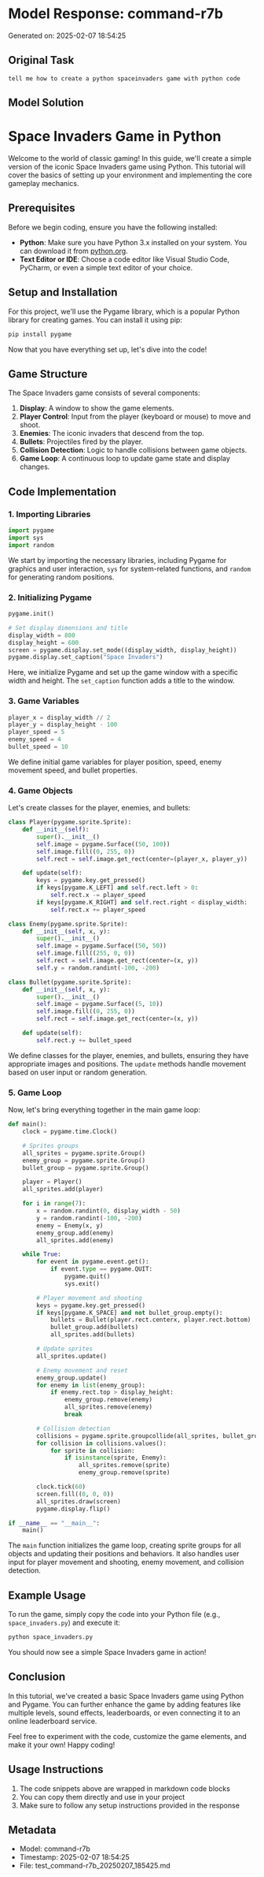# Model Response: command-r7b
Generated on: 2025-02-07 18:54:25

## Original Task
```
tell me how to create a python spaceinvaders game with python code 
```

## Model Solution
# Space Invaders Game in Python

Welcome to the world of classic gaming! In this guide, we'll create a simple version of the iconic Space Invaders game using Python. This tutorial will cover the basics of setting up your environment and implementing the core gameplay mechanics.

## Prerequisites

Before we begin coding, ensure you have the following installed:

- **Python**: Make sure you have Python 3.x installed on your system. You can download it from [python.org](https://www.python.org/downloads/).
- **Text Editor or IDE**: Choose a code editor like Visual Studio Code, PyCharm, or even a simple text editor of your choice.

## Setup and Installation

For this project, we'll use the Pygame library, which is a popular Python library for creating games. You can install it using pip:

```sh
pip install pygame
```

Now that you have everything set up, let's dive into the code!

## Game Structure

The Space Invaders game consists of several components:

1. **Display**: A window to show the game elements.
2. **Player Control**: Input from the player (keyboard or mouse) to move and shoot.
3. **Enemies**: The iconic invaders that descend from the top.
4. **Bullets**: Projectiles fired by the player.
5. **Collision Detection**: Logic to handle collisions between game objects.
6. **Game Loop**: A continuous loop to update game state and display changes.

## Code Implementation

### 1. Importing Libraries

```python
import pygame
import sys
import random
```

We start by importing the necessary libraries, including Pygame for graphics and user interaction, `sys` for system-related functions, and `random` for generating random positions.

### 2. Initializing Pygame

```python
pygame.init()

# Set display dimensions and title
display_width = 800
display_height = 600
screen = pygame.display.set_mode((display_width, display_height))
pygame.display.set_caption("Space Invaders")
```

Here, we initialize Pygame and set up the game window with a specific width and height. The `set_caption` function adds a title to the window.

### 3. Game Variables

```python
player_x = display_width // 2
player_y = display_height - 100
player_speed = 5
enemy_speed = 4
bullet_speed = 10
```

We define initial game variables for player position, speed, enemy movement speed, and bullet properties.

### 4. Game Objects

Let's create classes for the player, enemies, and bullets:

```python
class Player(pygame.sprite.Sprite):
    def __init__(self):
        super().__init__()
        self.image = pygame.Surface((50, 100))
        self.image.fill((0, 255, 0))
        self.rect = self.image.get_rect(center=(player_x, player_y))

    def update(self):
        keys = pygame.key.get_pressed()
        if keys[pygame.K_LEFT] and self.rect.left > 0:
            self.rect.x -= player_speed
        if keys[pygame.K_RIGHT] and self.rect.right < display_width:
            self.rect.x += player_speed

class Enemy(pygame.sprite.Sprite):
    def __init__(self, x, y):
        super().__init__()
        self.image = pygame.Surface((50, 50))
        self.image.fill((255, 0, 0))
        self.rect = self.image.get_rect(center=(x, y))
        self.y = random.randint(-100, -200)

class Bullet(pygame.sprite.Sprite):
    def __init__(self, x, y):
        super().__init__()
        self.image = pygame.Surface((5, 10))
        self.image.fill((0, 255, 0))
        self.rect = self.image.get_rect(center=(x, y))

    def update(self):
        self.rect.y += bullet_speed
```

We define classes for the player, enemies, and bullets, ensuring they have appropriate images and positions. The `update` methods handle movement based on user input or random generation.

### 5. Game Loop

Now, let's bring everything together in the main game loop:

```python
def main():
    clock = pygame.time.Clock()

    # Sprites groups
    all_sprites = pygame.sprite.Group()
    enemy_group = pygame.sprite.Group()
    bullet_group = pygame.sprite.Group()

    player = Player()
    all_sprites.add(player)

    for i in range(7):
        x = random.randint(0, display_width - 50)
        y = random.randint(-100, -200)
        enemy = Enemy(x, y)
        enemy_group.add(enemy)
        all_sprites.add(enemy)

    while True:
        for event in pygame.event.get():
            if event.type == pygame.QUIT:
                pygame.quit()
                sys.exit()

        # Player movement and shooting
        keys = pygame.key.get_pressed()
        if keys[pygame.K_SPACE] and not bullet_group.empty():
            bullets = Bullet(player.rect.centerx, player.rect.bottom)
            bullet_group.add(bullets)
            all_sprites.add(bullets)

        # Update sprites
        all_sprites.update()

        # Enemy movement and reset
        enemy_group.update()
        for enemy in list(enemy_group):
            if enemy.rect.top > display_height:
                enemy_group.remove(enemy)
                all_sprites.remove(enemy)
                break

        # Collision detection
        collisions = pygame.sprite.groupcollide(all_sprites, bullet_group, True, False)
        for collision in collisions.values():
            for sprite in collision:
                if isinstance(sprite, Enemy):
                    all_sprites.remove(sprite)
                    enemy_group.remove(sprite)

        clock.tick(60)
        screen.fill((0, 0, 0))
        all_sprites.draw(screen)
        pygame.display.flip()

if __name__ == "__main__":
    main()
```

The `main` function initializes the game loop, creating sprite groups for all objects and updating their positions and behaviors. It also handles user input for player movement and shooting, enemy movement, and collision detection.

## Example Usage

To run the game, simply copy the code into your Python file (e.g., `space_invaders.py`) and execute it:

```sh
python space_invaders.py
```

You should now see a simple Space Invaders game in action!

## Conclusion

In this tutorial, we've created a basic Space Invaders game using Python and Pygame. You can further enhance the game by adding features like multiple levels, sound effects, leaderboards, or even connecting it to an online leaderboard service.

Feel free to experiment with the code, customize the game elements, and make it your own! Happy coding!

## Usage Instructions
1. The code snippets above are wrapped in markdown code blocks
2. You can copy them directly and use in your project
3. Make sure to follow any setup instructions provided in the response

## Metadata
- Model: command-r7b
- Timestamp: 2025-02-07 18:54:25
- File: test_command-r7b_20250207_185425.md

